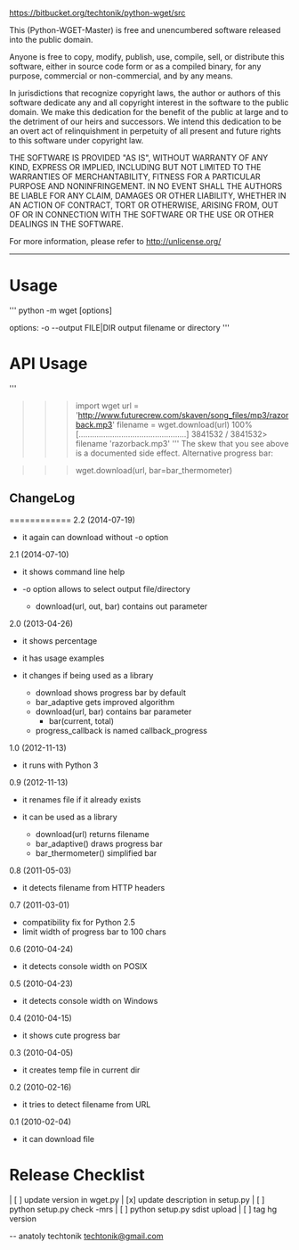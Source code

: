 https://bitbucket.org/techtonik/python-wget/src


This (Python-WGET-Master) is free and unencumbered software released into the public domain.

Anyone is free to copy, modify, publish, use, compile, sell, or
distribute this software, either in source code form or as a compiled
binary, for any purpose, commercial or non-commercial, and by any
means.

In jurisdictions that recognize copyright laws, the author or authors
of this software dedicate any and all copyright interest in the
software to the public domain. We make this dedication for the benefit
of the public at large and to the detriment of our heirs and
successors. We intend this dedication to be an overt act of
relinquishment in perpetuity of all present and future rights to this
software under copyright law.

THE SOFTWARE IS PROVIDED "AS IS", WITHOUT WARRANTY OF ANY KIND,
EXPRESS OR IMPLIED, INCLUDING BUT NOT LIMITED TO THE WARRANTIES OF
MERCHANTABILITY, FITNESS FOR A PARTICULAR PURPOSE AND NONINFRINGEMENT.
IN NO EVENT SHALL THE AUTHORS BE LIABLE FOR ANY CLAIM, DAMAGES OR
OTHER LIABILITY, WHETHER IN AN ACTION OF CONTRACT, TORT OR OTHERWISE,
ARISING FROM, OUT OF OR IN CONNECTION WITH THE SOFTWARE OR THE USE OR
OTHER DEALINGS IN THE SOFTWARE.

For more information, please refer to <http://unlicense.org/>

----------------------------------------------------------------------------- 

Usage
=====
'''
  python -m wget [options] <URL>

  options:
    -o --output FILE|DIR   output filename or directory
'''

API Usage
=========
'''
  >>> import wget
  >>> url = 'http://www.futurecrew.com/skaven/song_files/mp3/razorback.mp3'
  >>> filename = wget.download(url)
  100% [................................................] 3841532 / 3841532>
  >> filename
  'razorback.mp3'
'''
The skew that you see above is a documented side effect.
Alternative progress bar:

  >>> wget.download(url, bar=bar_thermometer)


## ChangeLog
============
2.2 (2014-07-19)
 * it again can download without -o option

2.1 (2014-07-10)
 * it shows command line help
 * -o option allows to select output file/directory

   * download(url, out, bar) contains out parameter

2.0 (2013-04-26)
 * it shows percentage
 * it has usage examples
 * it changes if being used as a library

   * download shows progress bar by default
   * bar_adaptive gets improved algorithm
   * download(url, bar) contains bar parameter
     * bar(current, total)
   * progress_callback is named callback_progress

1.0 (2012-11-13)
 * it runs with Python 3

0.9 (2012-11-13)
 * it renames file if it already exists
 * it can be used as a library

   * download(url) returns filename
   * bar_adaptive() draws progress bar
   * bar_thermometer() simplified bar

0.8 (2011-05-03)
 * it detects filename from HTTP headers

0.7 (2011-03-01)
 * compatibility fix for Python 2.5
 * limit width of progress bar to 100 chars

0.6 (2010-04-24)
 * it detects console width on POSIX

0.5 (2010-04-23)
 * it detects console width on Windows

0.4 (2010-04-15)
 * it shows cute progress bar

0.3 (2010-04-05)
 * it creates temp file in current dir

0.2 (2010-02-16)
 * it tries to detect filename from URL

0.1 (2010-02-04)
 * it can download file


Release Checklist
=================

| [ ] update version in wget.py
| [x] update description in setup.py
| [ ] python setup.py check -mrs
| [ ] python setup.py sdist upload
| [ ] tag hg version

-- 
anatoly techtonik <techtonik@gmail.com>
